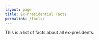 ```yaml
---
layout: page
title: Ex-Presidential Facts
permalink: /facts/
---
```

This is a list of facts about all ex-presidents.

